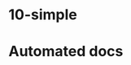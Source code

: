 # 10-simple

# Automated docs

<!-- BEGIN_TOC -->

<!-- END_TOC -->

<!-- BEGIN_TF_DOCS -->

<!-- END_TF_DOCS -->

<!-- BEGIN_CHECKOV -->

<!-- END_CHECKOV -->

<!-- BEGIN_PIKE_DOCS -->

<!-- END_PIKE_DOCS -->
